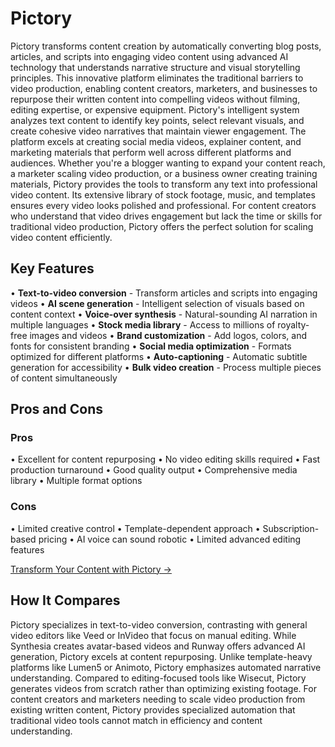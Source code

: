 # Pictory

Pictory transforms content creation by automatically converting blog posts, articles, and scripts into engaging video content using advanced AI technology that understands narrative structure and visual storytelling principles. This innovative platform eliminates the traditional barriers to video production, enabling content creators, marketers, and businesses to repurpose their written content into compelling videos without filming, editing expertise, or expensive equipment. Pictory's intelligent system analyzes text content to identify key points, select relevant visuals, and create cohesive video narratives that maintain viewer engagement. The platform excels at creating social media videos, explainer content, and marketing materials that perform well across different platforms and audiences. Whether you're a blogger wanting to expand your content reach, a marketer scaling video production, or a business owner creating training materials, Pictory provides the tools to transform any text into professional video content. Its extensive library of stock footage, music, and templates ensures every video looks polished and professional. For content creators who understand that video drives engagement but lack the time or skills for traditional video production, Pictory offers the perfect solution for scaling video content efficiently.

## Key Features

• **Text-to-video conversion** - Transform articles and scripts into engaging videos
• **AI scene generation** - Intelligent selection of visuals based on content context
• **Voice-over synthesis** - Natural-sounding AI narration in multiple languages
• **Stock media library** - Access to millions of royalty-free images and videos
• **Brand customization** - Add logos, colors, and fonts for consistent branding
• **Social media optimization** - Formats optimized for different platforms
• **Auto-captioning** - Automatic subtitle generation for accessibility
• **Bulk video creation** - Process multiple pieces of content simultaneously

## Pros and Cons

### Pros
• Excellent for content repurposing
• No video editing skills required
• Fast production turnaround
• Good quality output
• Comprehensive media library
• Multiple format options

### Cons
• Limited creative control
• Template-dependent approach
• Subscription-based pricing
• AI voice can sound robotic
• Limited advanced editing features

[Transform Your Content with Pictory →](https://pictory.ai)

## How It Compares

Pictory specializes in text-to-video conversion, contrasting with general video editors like Veed or InVideo that focus on manual editing. While Synthesia creates avatar-based videos and Runway offers advanced AI generation, Pictory excels at content repurposing. Unlike template-heavy platforms like Lumen5 or Animoto, Pictory emphasizes automated narrative understanding. Compared to editing-focused tools like Wisecut, Pictory generates videos from scratch rather than optimizing existing footage. For content creators and marketers needing to scale video production from existing written content, Pictory provides specialized automation that traditional video tools cannot match in efficiency and content understanding.